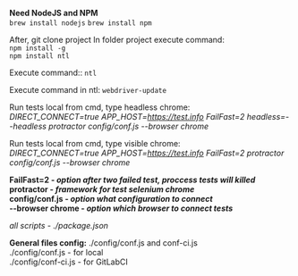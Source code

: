 **Need NodeJS and NPM**\
  `brew install nodejs`
  `brew install npm`

After, git clone project
In folder project execute command:  
 `npm install -g`  
  `npm install ntl`

Execute command::  `ntl` 

Execute command in ntl: `webdriver-update`

Run tests local from cmd, type headless chrome:  
_DIRECT_CONNECT=true APP_HOST=https://test.info FailFast=2 headless=--headless protractor config/conf.js --browser chrome_

Run tests local from cmd, type visible chrome:  
_DIRECT_CONNECT=true APP_HOST=https://test.info FailFast=2  protractor config/conf.js --browser chrome_


**FailFast=2 - _option after two failed test, proccess tests will killed_   
protractor - _framework for test selenium chrome_  
config/conf.js - _option what configuration to connect_  
 --browser chrome - _option which browser to connect tests_**
 
 _all scripts - ./package.json_
 
**General files config:** ./config/conf.js and conf-ci.js  
./config/conf.js - for local  
./config/conf-ci.js - for GitLabCI  
 